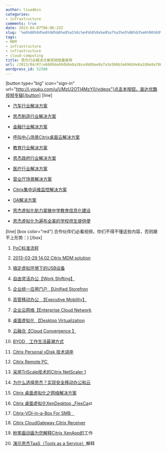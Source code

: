 ```yaml
---
author: liuadmin
categories:
- infrastructure
comments: true
date: 2013-04-07T06:06:23Z
slug: '%e6%80%9d%e6%9d%b0%e8%a1%8c%e4%b8%9a%e8%a7%a3%e5%86%b3%e6%96%b9%e6%a1%88%e8%a7%86%e9%a2%91%e6%94%be%e9%87%8f%e6%8e%a8%e8%8d%90'
tags:
- MDM
- infrastructure
- infrastructure
- cloud-computing
title: 思杰行业解决方案视频放量推荐
url: /2013/04/07/e6809de69db0e8a18ce4b89ae8a7a3e586b3e696b9e6a188e8a786e9a291e694bee9878fe68ea8e88d90/
wordpress_id: 52306
---
```


[button type="big" icon="sign-in" url="http://i.youku.com/u/UMzU2OTI4MzY0/videos"]点击本按钮，直达优酷视频专辑[/button]
[line]



	
  * [汽车行业解决方案](http://v.youku.com/v_show/id_XNTMxOTE2MjMy.html)

	
  * [思杰制造行业解决方案](http://v.youku.com/v_show/id_XNDg1MjEyNzYw.html)

	
  * [金融行业解决方案](http://v.youku.com/v_show/id_XNDg1MTAzODA0.html)

	
  * [呼叫中心场景Citrix桌面云解决方案](http://v.youku.com/v_show/id_XNDgyNjc3NDAw.html)

	
  * [教育行业解决方案](http://v.youku.com/v_show/id_XNDgyNjY3NTgw.html)

	
  * [思杰政府行业解决方案](http://v.youku.com/v_show/id_XNDkxMjk5MjE2.html)

	
  * [医疗行业解决方案](http://v.youku.com/v_show/id_XNDgyNjU4NDUy.html)

	
  * [营业厅场景解决方案](http://v.youku.com/v_show/id_XNDgyNjQ5MDIw.html)

	
  * [Citrix集中运维监控解决方案](http://v.youku.com/v_show/id_XNDgyNjUxNTUy.html)

	
  * [OA解决方案](http://v.youku.com/v_show/id_XNDgyNjMxOTY4.html)

	
  * [思杰虚拟化助力翠微中学教育信息化建设](http://v.youku.com/v_show/id_XNDIzNTc0MzIw.html)

	
  * [思杰虚拟化为遍布全美的学校师生提供便](http://v.youku.com/v_show/id_XNDEzNzUzNzI4.html)


[line]
[box color="red"]
合作伙伴们必看视频，你们不得不懂这些内容，否则跟不上形势：)
[/box]

	
  1. [PoC标准流程](http://v.youku.com/v_show/id_XNDgyNzk0MzQw.html)

	
  2. [2013-03-29 14.02 Citrix MDM solution](http://v.youku.com/v_show/id_XNTM1MDQwNzM2.html)

	
  3. [搞定虚拟环境下的USB设备](http://v.youku.com/v_show/id_XNDg2NzYxMjky.html)

	
  4. [自由灵活办公【Work Shifting】](http://v.youku.com/v_show/id_XNDY5MDQ1MDg0.html)

	
  5. [企业统一应用门户 【Unified Storefron](http://v.youku.com/v_show/id_XNDY5MDQ1MDUy.html)

	
  6. [高管移动办公　【Executive Mobility】](http://v.youku.com/v_show/id_XNDY5MDI5MDY0.html)

	
  7. [企业云网络【Enterprise Cloud Network](http://v.youku.com/v_show/id_XNDY5MDE2NDIw.html)

	
  8. [桌面虚拟化 【Desktop Virtualization](http://v.youku.com/v_show/id_XNDY5MDEyODMy.html)

	
  9. [云融合【Cloud Convergence 】](http://v.youku.com/v_show/id_XNDY5MDAxOTQw.html)

	
  10. [BYOD　工作生活最潮方式](http://v.youku.com/v_show/id_XNDY4OTk1NDc2.html)

	
  11. [Citrix Personal vDisk 技术讲座](http://v.youku.com/v_show/id_XNDUxODc1NDQ0.html)

	
  12. [Citrix Remote PC ](http://v.youku.com/v_show/id_XNDUxODcxNDky.html)

	
  13. [采用TriScale技术的Citrix NetScaler 1](http://v.youku.com/v_show/id_XNDQ3NDY2ODI0.html)

	
  14. [为什么选择思杰？实现安全移动办公和云](http://v.youku.com/v_show/id_XNDQ3NDYzNDM2.html)

	
  15. [Citrix 桌面虚拟化之网络解决方案](http://v.youku.com/v_show/id_XNDQ2NTk0MDI0.html)

	
  16. [Citrix 桌面虚拟化XenDesktop _FlexCa](http://v.youku.com/v_show/id_XNDI2NjE4NzAw.html)st

	
  17. [Citrix-VDI-in-a-Box For SMB   ](http://v.youku.com/v_show/id_XNDExNDc4Nzg0.html)

	
  18. [Citrix CloudGateway Citrix Receiver](http://v.youku.com/v_show/id_XMzQyNDMzNDIw.html)

	
  19. [粉笔画动画为您解释Citrix XenApp的](http://v.youku.com/v_show/id_XMzQwMjMwNTgw.html)工作

	
  20. [演示思杰TaaS（Tools as a Service）](http://v.youku.com/v_show/id_XMzI0ODc2OTM2.html)解释





